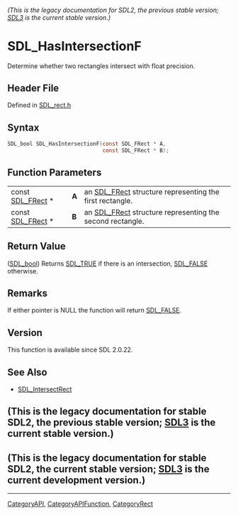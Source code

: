 ###### (This is the legacy documentation for SDL2, the previous stable version; [SDL3](https://wiki.libsdl.org/SDL3/) is the current stable version.)
# SDL_HasIntersectionF

Determine whether two rectangles intersect with float precision.

## Header File

Defined in [SDL_rect.h](https://github.com/libsdl-org/SDL/blob/SDL2/include/SDL_rect.h)

## Syntax

```c
SDL_bool SDL_HasIntersectionF(const SDL_FRect * A,
                              const SDL_FRect * B);
```

## Function Parameters

|                                |       |                                                                        |
| ------------------------------ | ----- | ---------------------------------------------------------------------- |
| const [SDL_FRect](SDL_FRect) * | **A** | an [SDL_FRect](SDL_FRect) structure representing the first rectangle.  |
| const [SDL_FRect](SDL_FRect) * | **B** | an [SDL_FRect](SDL_FRect) structure representing the second rectangle. |

## Return Value

([SDL_bool](SDL_bool)) Returns [SDL_TRUE](SDL_TRUE) if there is an
intersection, [SDL_FALSE](SDL_FALSE) otherwise.

## Remarks

If either pointer is NULL the function will return [SDL_FALSE](SDL_FALSE).

## Version

This function is available since SDL 2.0.22.

## See Also

- [SDL_IntersectRect](SDL_IntersectRect)


## (This is the legacy documentation for stable SDL2, the previous stable version; [SDL3](https://wiki.libsdl.org/SDL3/) is the current stable version.)



## (This is the legacy documentation for stable SDL2, the current stable version; [SDL3](https://wiki.libsdl.org/SDL3/) is the current development version.)



----
[CategoryAPI](CategoryAPI), [CategoryAPIFunction](CategoryAPIFunction), [CategoryRect](CategoryRect)

